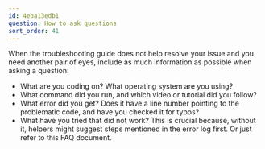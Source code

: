 ```yaml
---
id: 4eba13edb1
question: How to ask questions
sort_order: 41
---
```


When the troubleshooting guide does not help resolve your issue and you need another pair of eyes, include as much information as possible when asking a question:

- What are you coding on? What operating system are you using?
- What command did you run, and which video or tutorial did you follow?
- What error did you get? Does it have a line number pointing to the problematic code, and have you checked it for typos?
- What have you tried that did not work? This is crucial because, without it, helpers might suggest steps mentioned in the error log first. Or just refer to this FAQ document.